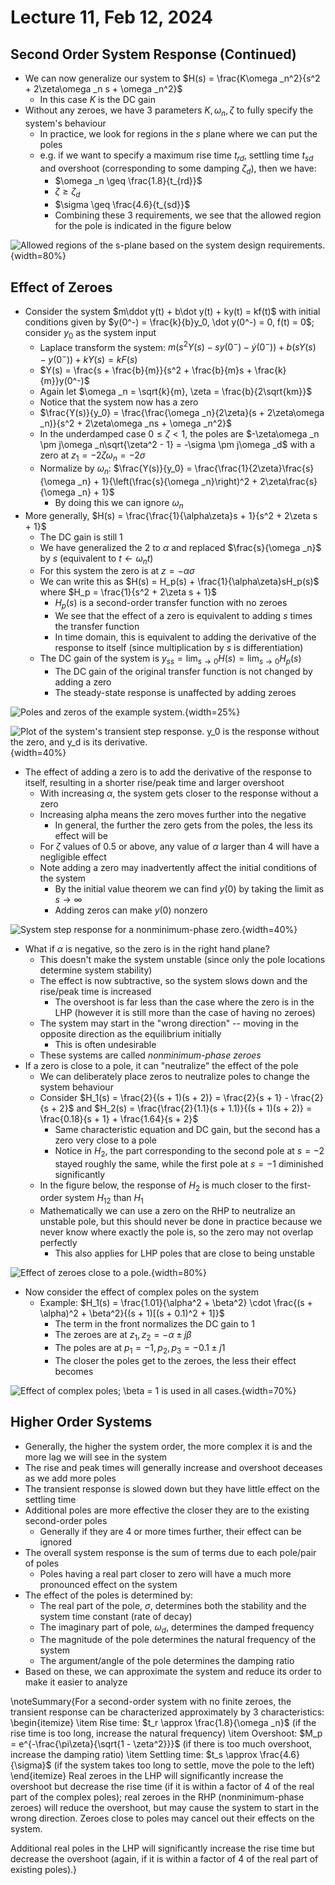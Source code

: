 # Lecture 11, Feb 12, 2024

## Second Order System Response (Continued)

* We can now generalize our system to $H(s) = \frac{K\omega _n^2}{s^2 + 2\zeta\omega _n s + \omega _n^2}$
	* In this case $K$ is the DC gain
* Without any zeroes, we have 3 parameters $K, \omega _n, \zeta$ to fully specify the system's behaviour
	* In practice, we look for regions in the $s$ plane where we can put the poles
	* e.g. if we want to specify a maximum rise time $t_{rd}$, settling time $t_{sd}$ and overshoot (corresponding to some damping $\zeta _d$), then we have:
		* $\omega _n \geq \frac{1.8}{t_{rd}}$
		* $\zeta \geq \zeta _d$
		* $\sigma \geq \frac{4.6}{t_{sd}}$
		* Combining these 3 requirements, we see that the allowed region for the pole is indicated in the figure below

![Allowed regions of the $s$-plane based on the system design requirements.](./imgs/lec11_1.png){width=80%}

## Effect of Zeroes

* Consider the system $m\ddot y(t) + b\dot y(t) + ky(t) = kf(t)$ with initial conditions given by $y(0^-) = \frac{k}{b}y_0, \dot y(0^-) = 0, f(t) = 0$; consider $y_0$ as the system input
	* Laplace transform the system: $m(s^2Y(s) - sy(0^-) - \dot y(0^-)) + b(sY(s) - y(0^-)) + kY(s) = kF(s)$
	* $Y(s) = \frac{s + \frac{b}{m}}{s^2 + \frac{b}{m}s + \frac{k}{m}}y(0^-)$
	* Again let $\omega _n = \sqrt{k}{m}, \zeta = \frac{b}{2\sqrt{km}}$
	* Notice that the system now has a zero
	* $\frac{Y(s)}{y_0} = \frac{\frac{\omega _n}{2\zeta}(s + 2\zeta\omega _n)}{s^2 + 2\zeta\omega _ns + \omega _n^2}$
	* In the underdamped case $0 \leq \zeta < 1$, the poles are $-\zeta\omega _n \pm j\omega _n\sqrt{\zeta^2 - 1} = -\sigma \pm j\omega _d$ with a zero at $z_1 = -2\zeta\omega _n = -2\sigma$
	* Normalize by $\omega _n$: $\frac{Y(s)}{y_0} = \frac{\frac{1}{2\zeta}\frac{s}{\omega _n} + 1}{\left(\frac{s}{\omega _n}\right)^2 + 2\zeta\frac{s}{\omega _n} + 1}$
		* By doing this we can ignore $\omega _n$
* More generally, $H(s) = \frac{\frac{1}{\alpha\zeta}s + 1}{s^2 + 2\zeta s + 1}$
	* The DC gain is still 1
	* We have generalized the 2 to $\alpha$ and replaced $\frac{s}{\omega _n}$ by $s$ (equivalent to $t \gets \omega _n t$)
	* For this system the zero is at $z = -\alpha\sigma$
	* We can write this as $H(s) = H_p(s) + \frac{1}{\alpha\zeta}sH_p(s)$ where $H_p = \frac{1}{s^2 + 2\zeta s + 1}$
		* $H_p(s)$ is a second-order transfer function with no zeroes
		* We see that the effect of a zero is equivalent to adding $s$ times the transfer function
		* In time domain, this is equivalent to adding the derivative of the response to itself (since multiplication by $s$ is differentiation)
	* The DC gain of the system is $y_{ss} = \lim _{s \to 0} H(s) = \lim _{s \to 0}H_p(s)$
		* The DC gain of the original transfer function is not changed by adding a zero
		* The steady-state response is unaffected by adding zeroes

![Poles and zeros of the example system.](./imgs/lec11_2.png){width=25%}

![Plot of the system's transient step response. $y_0$ is the response without the zero, and $y_d$ is its derivative.](./imgs/lec11_3.png){width=40%}

* The effect of adding a zero is to add the derivative of the response to itself, resulting in a shorter rise/peak time and larger overshoot
	* With increasing $\alpha$, the system gets closer to the response without a zero
	* Increasing alpha means the zero moves further into the negative
		* In general, the further the zero gets from the poles, the less its effect will be
	* For $\zeta$ values of 0.5 or above, any value of $\alpha$ larger than 4 will have a negligible effect
	* Note adding a zero may inadvertently affect the initial conditions of the system
		* By the initial value theorem we can find $y(0)$ by taking the limit as $s \to \infty$
		* Adding zeros can make $y(0)$ nonzero

![System step response for a nonminimum-phase zero.](./imgs/lec11_4.png){width=40%}

* What if $\alpha$ is negative, so the zero is in the right hand plane?
	* This doesn't make the system unstable (since only the pole locations determine system stability)
	* The effect is now subtractive, so the system slows down and the rise/peak time is increased
		* The overshoot is far less than the case where the zero is in the LHP (however it is still more than the case of having no zeroes)
	* The system may start in the "wrong direction" -- moving in the opposite direction as the equilibrium initially
		* This is often undesirable
	* These systems are called *nonminimum-phase zeroes*
* If a zero is close to a pole, it can "neutralize" the effect of the pole
	* We can deliberately place zeros to neutralize poles to change the system behaviour
	* Consider $H_1(s) = \frac{2}{(s + 1)(s + 2)} = \frac{2}{s + 1} - \frac{2}{s + 2}$ and $H_2(s) = \frac{\frac{2}{1.1}(s + 1.1)}{(s + 1)(s + 2)} = \frac{0.18}{s + 1} + \frac{1.64}{s + 2}$
		* Same characteristic equation and DC gain, but the second has a zero very close to a pole
		* Notice in $H_2$, the part corresponding to the second pole at $s = -2$ stayed roughly the same, while the first pole at $s = -1$ diminished significantly
	* In the figure below, the response of $H_2$ is much closer to the first-order system $H_{12}$ than $H_1$
	* Mathematically we can use a zero on the RHP to neutralize an unstable pole, but this should never be done in practice because we never know where exactly the pole is, so the zero may not overlap perfectly
		* This also applies for LHP poles that are close to being unstable

![Effect of zeroes close to a pole.](./imgs/lec11_5.png){width=80%}

* Now consider the effect of complex poles on the system
	* Example: $H_1(s) = \frac{1.01}{\alpha^2 + \beta^2} \cdot \frac{(s + \alpha)^2 + \beta^2}{(s + 1)[(s + 0.1)^2 + 1]}$
		* The term in the front normalizes the DC gain to 1
		* The zeroes are at $z_1, z_2 = -\alpha \pm j\beta$
		* The poles are at $p_1 = -1, p_2, p_3 = -0.1 \pm j1$
		* The closer the poles get to the zeroes, the less their effect becomes

![Effect of complex poles; $\beta = 1$ is used in all cases.](./imgs/lec11_6.png){width=70%}

## Higher Order Systems

* Generally, the higher the system order, the more complex it is and the more lag we will see in the system
* The rise and peak times will generally increase and overshoot deceases as we add more poles
* The transient response is slowed down but they have little effect on the settling time
* Additional poles are more effective the closer they are to the existing second-order poles
	* Generally if they are 4 or more times further, their effect can be ignored
* The overall system response is the sum of terms due to each pole/pair of poles
	* Poles having a real part closer to zero will have a much more pronounced effect on the system
* The effect of the poles is determined by:
	* The real part of the pole, $\sigma$, determines both the stability and the system time constant (rate of decay)
	* The imaginary part of pole, $\omega _d$, determines the damped frequency
	* The magnitude of the pole determines the natural frequency of the system
	* The argument/angle of the pole determines the damping ratio
* Based on these, we can approximate the system and reduce its order to make it easier to analyze

\noteSummary{For a second-order system with no finite zeroes, the transient response can be characterized approximately by 3 characteristics:
\begin{itemize}
	\item Rise time: $t_r \approx \frac{1.8}{\omega _n}$ (if the rise time is too long, increase the natural frequency)
	\item Overshoot: $M_p = e^{-\frac{\pi\zeta}{\sqrt{1 - \zeta^2}}}$ (if there is too much overshoot, increase the damping ratio)
	\item Settling time: $t_s \approx \frac{4.6}{\sigma}$ (if the system takes too long to settle, move the pole to the left)
\end{itemize}
Real zeroes in the LHP will significantly increase the overshoot but decrease the rise time (if it is within a factor of 4 of the real part of the complex poles);
real zeroes in the RHP (nonminimum-phase zeroes) will reduce the overshoot, but may cause the system to start in the wrong direction.
Zeroes close to poles may cancel out their effects on the system.

Additional real poles in the LHP will significantly increase the rise time but decrease the overshoot (again, if it is within a factor of 4 of the real part of existing poles).}

